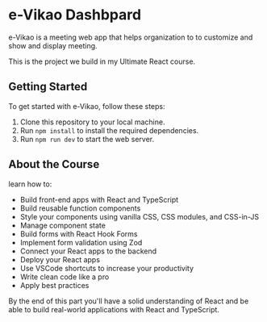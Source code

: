 # e-Vikao Dashbpard

e-Vikao is a meeting web app that helps organization to to customize and show and display meeting.

This is the project we build in my Ultimate React course. 

## Getting Started

To get started with e-Vikao, follow these steps:


1. Clone this repository to your local machine.
2. Run `npm install` to install the required dependencies.
3. Run `npm run dev` to start the web server. 

## About the Course 

learn how to:

- Build front-end apps with React and TypeScript
- Build reusable function components
- Style your components using vanilla CSS, CSS modules, and CSS-in-JS
- Manage component state
- Build forms with React Hook Forms
- Implement form validation using Zod
- Connect your React apps to the backend
- Deploy your React apps
- Use VSCode shortcuts to increase your productivity
- Write clean code like a pro
- Apply best practices


By the end of this part you'll have a solid understanding of React and be able to build real-world applications with React and TypeScript.


